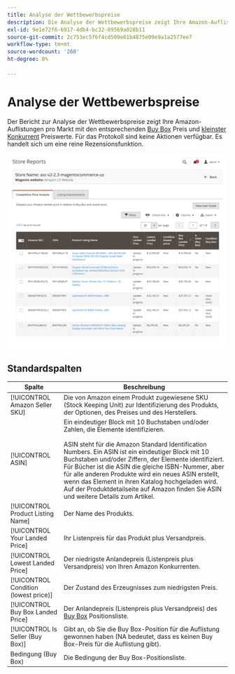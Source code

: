 ```yaml
---
title: Analyse der Wettbewerbspreise
description: Die Analyse der Wettbewerbspreise zeigt Ihre Amazon-Auflistungen pro Marktplatz mit dem jeweiligen Buy Box-Preis und den niedrigsten Konkurrent-Preiswerten an.
exl-id: 9e1e72f6-6917-4db4-bc32-09569a028b11
source-git-commit: 2c753ec5f6f4cd509e61b4875e09e9a1a2577ee7
workflow-type: tm+mt
source-wordcount: '260'
ht-degree: 0%

---
```


# Analyse der Wettbewerbspreise

Der Bericht zur Analyse der Wettbewerbspreise zeigt Ihre Amazon-Auflistungen pro Markt mit den entsprechenden [Buy Box](./buy-box-competitor-pricing.md) Preis und [kleinster Konkurrent](./lowest-competitor-pricing.md) Preiswerte. Für das Protokoll sind keine Aktionen verfügbar. Es handelt sich um eine reine Rezensionsfunktion.

![Bericht über die Analyse der Wettbewerbspreise](assets/amazon-competitive-price-analysis.png)

## Standardspalten

| Spalte | Beschreibung |
|--- |--- |
| [!UICONTROL Amazon Seller SKU] | Die von Amazon einem Produkt zugewiesene SKU (Stock Keeping Unit) zur Identifizierung des Produkts, der Optionen, des Preises und des Herstellers. |
| [!UICONTROL ASIN] | Ein eindeutiger Block mit 10 Buchstaben und/oder Zahlen, die Elemente identifizieren.<br><br>ASIN steht für die Amazon Standard Identification Numbers. Ein ASIN ist ein eindeutiger Block mit 10 Buchstaben und/oder Ziffern, der Elemente identifiziert. Für Bücher ist die ASIN die gleiche ISBN-Nummer, aber für alle anderen Produkte wird ein neues ASIN erstellt, wenn das Element in ihren Katalog hochgeladen wird. Auf der Produktdetailseite auf Amazon finden Sie ASIN und weitere Details zum Artikel. |
| [!UICONTROL Product Listing Name] | Der Name des Produkts. |
| [!UICONTROL Your Landed Price] | Ihr Listenpreis für das Produkt plus Versandpreis. |
| [!UICONTROL Lowest Landed Price] | Der niedrigste Anlandepreis (Listenpreis plus Versandpreis) von Ihren Amazon Konkurrenten. |
| [!UICONTROL Condition (lowest price)] | Der Zustand des Erzeugnisses zum niedrigsten Preis. |
| [!UICONTROL Buy Box Landed Price] | Der Anlandepreis (Listenpreis plus Versandpreis) des [Buy Box](./buy-box-competitor-pricing.md) Positionsliste. |
| [!UICONTROL Is Seller (Buy Box)] | Gibt an, ob Sie die Buy Box-Position für die Auflistung gewonnen haben (NA bedeutet, dass es keinen Buy Box-Preis für die Auflistung gibt). |
| Bedingung (Buy Box) | Die Bedingung der Buy Box-Positionsliste. |
